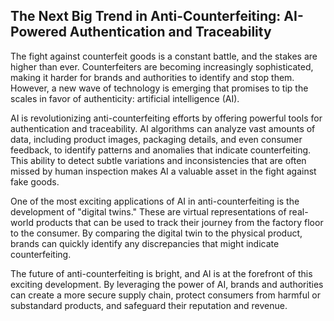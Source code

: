 ## The Next Big Trend in Anti-Counterfeiting: AI-Powered Authentication and Traceability

The fight against counterfeit goods is a constant battle, and the stakes are higher than ever. Counterfeiters are becoming increasingly sophisticated, making it harder for brands and authorities to identify and stop them. However, a new wave of technology is emerging that promises to tip the scales in favor of authenticity: artificial intelligence (AI).

AI is revolutionizing anti-counterfeiting efforts by offering powerful tools for authentication and traceability. AI algorithms can analyze vast amounts of data, including product images, packaging details, and even consumer feedback, to identify patterns and anomalies that indicate counterfeiting. This ability to detect subtle variations and inconsistencies that are often missed by human inspection makes AI a valuable asset in the fight against fake goods.

One of the most exciting applications of AI in anti-counterfeiting is the development of "digital twins." These are virtual representations of real-world products that can be used to track their journey from the factory floor to the consumer. By comparing the digital twin to the physical product, brands can quickly identify any discrepancies that might indicate counterfeiting.

The future of anti-counterfeiting is bright, and AI is at the forefront of this exciting development. By leveraging the power of AI, brands and authorities can create a more secure supply chain, protect consumers from harmful or substandard products, and safeguard their reputation and revenue.